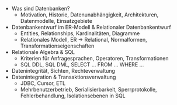 
- Was sind Datenbanken?
    - Motivation, Historie, Datenunabhängigkeit, Architekturen, Datenmodelle, Einsatzgebiete
- Datenbankentwurf im ER-Modell & Relationaler Datenbankentwurf
    - Entities, Relationships, Kardinalitäten, Diagramme
    - Relationales Modell, ER -> Relational, Normalformen, Transformationseigenschaften
- Relationale Algebra & SQL
    - Kriterien für Anfragesprachen, Operatoren, Transformationen
    - SQL DDL, SQL DML, SELECT … FROM … WHERE …
- Datenintegrität, Sichten, Rechteverwaltung
- Datenintegration & Transaktionsverwaltung
    - JDBC, Cursor, ETL
    - Mehrbenutzerbetrieb, Serialisierbarkeit, Sperrprotokolle, Fehlerbehandlung, Isolationsebenen in SQL
